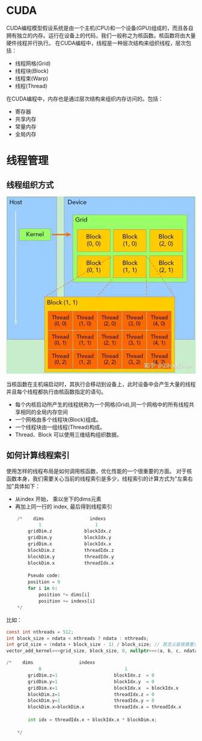 # CUDA
CUDA编程模型假设系统是由一个主机(CPU)和一个设备(GPU)组成的，而且各自拥有独立的内存。运行在设备上的代码，我们一般称之为核函数。核函数将由大量硬件线程并行执行。
在CUDA编程中，线程是一种层次结构来组织线程，层次包括：
- 线程网格(Grid)
- 线程块(Block)
- 线程束(Warp)
- 线程(Thread)

在CUDA编程中，内存也是通过层次结构来组织内存访问的。包括：
- 寄存器
- 共享内存
- 常量内存
- 全局内存

# 线程管理
## 线程组织方式
![GPUThreadImage](./images/DeviceThread.jpg)

当核函数在主机端启动时，其执行会移动到设备上，此时设备中会产生大量的线程并且每个线程都执行由核函数指定的语句。
- 每个内核启动所产生的线程统称为一个网格(Grid),同一个网格中的所有线程共享相同的全局内存空间
- 一个网格由多个线程块(Block)组成。
- 一个线程块由一组线程(Thread)构成。
- Thread、Block 可以使用三维结构组织数据。

## 如何计算线程索引
使用怎样的线程布局是如何调用核函数，优化性能的一个很重要的方面。
对于核函数本身，我们需要关心当前的线程索引是多少，线程索引的计算方式为"左乘右加"具体如下：
- 从index 开始， 乘以坐下的dims元素
- 再加上同一行的 index, 最后得到线程索引
```python
    /*    dims                 indexs
            1                    1
        gridDim.z            blockIdx.z
        gridDim.y            blockIdx.y
        gridDim.x            blockIdx.x
        blockDim.z           threadIdx.z
        blockDim.y           threadIdx.y
        blockDim.x           threadIdx.x

        Pseudo code:
        position = 0
        for i in 6:
            position *= dims[i]
            position += indexs[i]
    */
```

比如：
```c
const int nthreads = 512;
int block_size = ndata < nthreads ? ndata : nthreads; 
int grid_size = (ndata + block_size - 1) / block_size; // 其含义是我需要多少个blocks可以处理完所有的任务
vector_add_kernel<<<grid_size, block_size, 0, nullptr>>>(a, b, c, ndata);
```

```python
/*    dims                 indexs
            0                               1
        gridDim.z=1                     blockIdx.z  = 0
        gridDim.y=1                     blockIdx.y  = 0
        gridDim.x=1                     blockIdx.x  = blockIdx.x
        blockDim.z=1                    threadIdx.z = 0
        blockDim.y=1                    threadIdx.y = 0
        blockDim.x=blockDim.x           threadIdx.x = threadIdx.x

        int idx = threadIdx.x + blockIdx.x * blockDim.x;

    */
```


